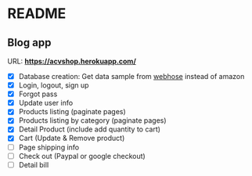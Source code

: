 # README

## Blog app

URL: **https://acvshop.herokuapp.com/**

* [x] Database creation: Get data sample from [webhose](https://webhose.io/) instead of amazon
* [x] Login, logout, sign up
* [x] Forgot pass
* [x] Update user info
* [x] Products listing (paginate pages)
* [x] Products listing by category (paginate pages)
* [x] Detail Product (include add quantity to cart)
* [x] Cart (Update & Remove product)
* [ ] Page shipping info
* [ ] Check out (Paypal or google checkout)
* [ ] Detail bill
